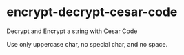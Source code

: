 # encrypt-decrypt-cesar-code
Decrypt and Encrypt a string with Cesar Code

Use only uppercase char, no special char, and no space.
